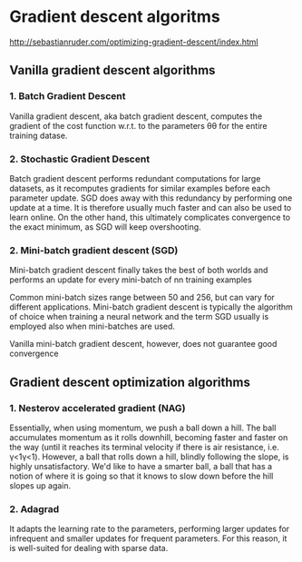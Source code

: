 ﻿# Gradient descent algoritms

http://sebastianruder.com/optimizing-gradient-descent/index.html

## Vanilla gradient descent algorithms

### 1. Batch Gradient Descent

Vanilla gradient descent, aka batch gradient descent, computes the gradient of the cost function w.r.t. to the parameters θθ for the entire training datase.

### 2. Stochastic Gradient Descent

Batch gradient descent performs redundant computations for large datasets, as it recomputes gradients for similar examples 
before each parameter update. SGD does away with this redundancy by performing one update at a time. It is therefore usually much faster and can also be used to learn online. 
On the other hand, this ultimately complicates convergence to the exact minimum, as SGD will keep overshooting.

### 2. Mini-batch gradient descent (SGD)

Mini-batch gradient descent finally takes the best of both worlds and performs an update for every mini-batch of nn training examples

Common mini-batch sizes range between 50 and 256, but can vary for different applications. 
Mini-batch gradient descent is typically the algorithm of choice when training a neural network and the term SGD usually is employed also when mini-batches are used. 

Vanilla mini-batch gradient descent, however, does not guarantee good convergence

## Gradient descent optimization algorithms

### 1. Nesterov accelerated gradient (NAG)

Essentially, when using momentum, we push a ball down a hill. The ball accumulates momentum as it rolls downhill, becoming faster and faster on the way (until it reaches its terminal velocity if there is air resistance, i.e. γ<1γ<1). 
However, a ball that rolls down a hill, blindly following the slope, is highly unsatisfactory. We'd like to have a smarter ball, a ball that has a notion of where it is going so that it knows to slow down before the hill slopes up again.

### 2. Adagrad

It adapts the learning rate to the parameters, performing larger updates for infrequent and smaller updates for frequent parameters. For this reason, it is well-suited for dealing with sparse data.
